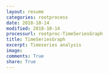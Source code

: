 ```yaml
---
layout: resume
categories: rootprocess
date: 2018-10-14
modified: 2018-10-14
processurl: rootproc-TimeSeriesGraph
title: TimeSeriesGraph
excerpt: Timeseries analysis
image: 
comments: True
share: True
---
```

